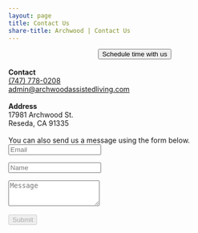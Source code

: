 ```yaml
---
layout: page
title: Contact Us
share-title: Archwood | Contact Us
---
```


<script src="https://www.google.com/recaptcha/api.js" async defer></script>
<script>enableSubmitContact = function(){ document.getElementById("submit_contact").disabled = false; }</script>

<!-- Calendly link widget begin -->
<div style="text-align: center">
  <link href="https://assets.calendly.com/assets/external/widget.css" rel="stylesheet">
  <script src="https://assets.calendly.com/assets/external/widget.js" type="text/javascript" async></script>
  <button 
    type="button"
    class="btn btn-lg btn-primary"
    onclick="Calendly.initPopupWidget({url: 'https://calendly.com/archwoodassistedliving/informational-call?hide_gdpr_banner=1'});return false;">Schedule time with us
  </button>
</div>
<!-- Calendly link widget end -->

<div class = "row">
  <div class = "col-md-6">
    <br>
    <b>Contact</b>
    <br>
    <a href="tel:17477880208" title="Phone"> (747) 778-0208</a>
    <br>
    <a href = "mailto:admin@archwoodassistedliving.com?subject=Archwood Assisted Living Inquiry" title="Email"> admin@archwoodassistedliving.com</a>
  </div>

  <div class = "col-md-6">
    <br>
    <b>Address</b>
    <br>
    17981 Archwood St.
    <br>
    Reseda, CA 91335
  </div>
</div>

<br>
You can also send us a message using the form below.

<form action="https://submit-form.com/mh0GV5zQt" class="form" id="contact-form">
  <div class="row">
    <div class="col-6">
      <input type="email" name="email" required="required" class="form-control input-lg" placeholder="Email" title="Email" style="margin-bottom: 15px;">
    </div>
    <div class="col-6">
      <input type="text" name="name" class="form-control input-lg" placeholder="Name" title="Name" style="margin-bottom: 15px;">
    </div>
  </div>
  <textarea type="text" name="content" class="form-control input-lg" placeholder="Message" title="Message" required="required" rows="3"></textarea>

  <div class="g-recaptcha" data-sitekey="6Lf-RTMpAAAAAA9mPOnsb3CVNW2l24wg65orihfM" data-callback="enableSubmitContact"></div>
  <input type="hidden" name="_feedback.success.title" value="Thanks for contacting Archwood Assisted Living, we'll be in touch shortly!" />
  <input type="hidden" name="_email.from" value="Formspark Archwood Assisted Living" />
  <input type="hidden" name="_feedback.error.title" value="An error occurred (did you check the &quot;I'm not a robot&quot; box?)" />

  <br/>
  <button id="submit_contact" type="submit" class="btn btn-lg btn-primary" disabled>Submit</button>
</form>
